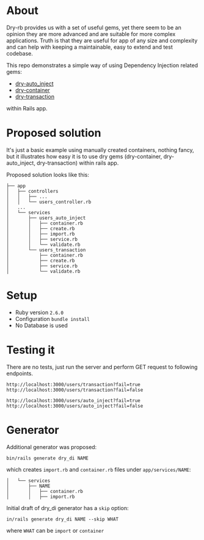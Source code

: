 # About

Dry-rb provides us with a set of useful gems, yet there seem to be an opinion they are more advanced and are suitable for more complex applications. 
Truth is that they are useful for app of any size and complexity and can help with keeping a maintainable, easy to extend and test codebase.

This repo demonstrates a simple way of using Dependency Injection related gems:

- [dry-auto_inject](https://dry-rb.org/gems/dry-auto_inject)
- [dry-container](https://dry-rb.org/gems/dry-container)
- [dry-transaction](https://dry-rb.org/gems/dry-transaction)

within Rails app.


# Proposed solution

It's just a basic example using manually created containers, nothing fancy,
but it illustrates how easy it is to use dry gems (dry-container, dry-auto_inject, dry-transaction) within rails app.

Proposed solution looks like this:

```
├── app
│   ├── controllers
│   │   ├── ...
│   │   └── users_controller.rb
│   ...
│   └── services
│       ├── users_auto_inject
│       │   ├── container.rb
│       │   ├── create.rb
│       │   ├── import.rb
│       │   ├── service.rb
│       │   └── validate.rb
│       └── users_transaction
│           ├── container.rb
│           ├── create.rb
│           ├── service.rb
│           └── validate.rb
```


# Setup
* Ruby version `2.6.0`
* Configuration `bundle install`
* No Database is used


# Testing it
There are no tests, just run the server and perform GET request to following endpoints.

```
http://localhost:3000/users/transaction?fail=true
http://localhost:3000/users/transaction?fail=false

http://localhost:3000/users/auto_inject?fail=true
http://localhost:3000/users/auto_inject?fail=false
```

# Generator

Additional generator was proposed:

```
bin/rails generate dry_di NAME
```

which creates `import.rb` and `container.rb` files under `app/services/NAME`:

```
│   └── services
│       ├── NAME
│       │   ├── container.rb
│       │   ├── import.rb
```

Initial draft of dry_di generator has a `skip` option:

```b
in/rails generate dry_di NAME --skip WHAT
```

where `WHAT` can be `import` or `container`